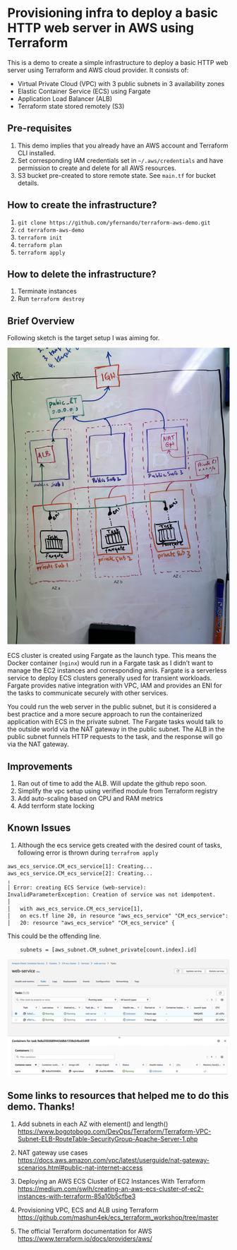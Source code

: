 

# Provisioning infra to deploy a basic HTTP web server in AWS using Terraform

This is a demo to create a simple infrastructure to deploy a basic HTTP web server using Terraform and AWS cloud provider. It consists of:

- Virtual Private Cloud (VPC) with 3 public subnets in 3 availability zones
- Elastic Container Service (ECS) using Fargate
- Application Load Balancer (ALB)
- Terraform state stored remotely (S3)

## Pre-requisites 
1. This demo implies that you already have an AWS account and Terraform CLI installed.
2. Set corresponding IAM credentials set in `~/.aws/credentials` and have permission to create and delete for all AWS resources.
3. S3 bucket pre-created to store remote state. See `main.tf` for bucket details.

## How to create the infrastructure?
1. `git clone https://github.com/yfernando/terraform-aws-demo.git`
2. `cd terraform-aws-demo`
3. `terraform init`
4. `terraform plan`
5. `terraform apply`

## How to delete the infrastructure?
1. Terminate instances
2. Run `terraform destroy`

## Brief Overview
Following sketch is the target setup I was aiming for. 

![Target setup](./image/sketch.jpeg)

ECS cluster is created using Fargate as the launch type. This means the Docker container (`nginx`) would run in a Fargate task as I didn’t want to manage the EC2 instances and corresponding amis. Fargate is a serverless service to deploy ECS clusters generally used for transient workloads. Fargate provides native integration with VPC, IAM and provides an ENI for the tasks to communicate securely with other services.

You could run the web server in the public subnet, but it is considered a best practice and a more secure approach to run the containerized application with ECS in the private subnet. The Fargate tasks would talk to the outside world via the NAT gateway in the public subnet. The ALB in the public subnet funnels HTTP requests to the task, and the response will go via the NAT gateway.

## Improvements

1. Ran out of time to add the ALB. Will update the github repo soon.
2. Simplify the vpc setup using verified module from Terraform registry
3. Add auto-scaling based on CPU and RAM metrics
4. Add terrform state locking

## Known Issues

1. Although the ecs service gets created with the desired count of tasks, following error is thrown during `terrafrom apply` 

```
aws_ecs_service.CM_ecs_service[1]: Creating...
aws_ecs_service.CM_ecs_service[2]: Creating...
╷
│ Error: creating ECS Service (web-service): InvalidParameterException: Creation of service was not idempotent.
│
│   with aws_ecs_service.CM_ecs_service[1],
│   on ecs.tf line 20, in resource "aws_ecs_service" "CM_ecs_service":
│   20: resource "aws_ecs_service" "CM_ecs_service" {
```
This could be the offending line. 
```
    subnets = [aws_subnet.CM_subnet_private[count.index].id]
```
![Running ecs service](./image/running_ecs_service.jpeg)

## Some links to resources that helped me to do this demo. Thanks! 

1. Add subnets in each AZ with element() and length()
https://www.bogotobogo.com/DevOps/Terraform/Terraform-VPC-Subnet-ELB-RouteTable-SecurityGroup-Apache-Server-1.php

2. NAT gateway use cases
https://docs.aws.amazon.com/vpc/latest/userguide/nat-gateway-scenarios.html#public-nat-internet-access

3. Deploying an AWS ECS Cluster of EC2 Instances With Terraform
https://medium.com/swlh/creating-an-aws-ecs-cluster-of-ec2-instances-with-terraform-85a10b5cfbe3

4. Provisioning VPC, ECS and ALB using Terraform
https://github.com/mashun4ek/ecs_terraform_workshop/tree/master

5. The official Terraform documentation for AWS
https://www.terraform.io/docs/providers/aws/
